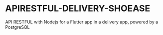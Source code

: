 # APIRESTFUL-DELIVERY-SHOEASE
API RESTFUL with Nodejs for a Flutter app in a delivery app, powered by a PostgreSQL 
